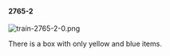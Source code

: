 #### 2765-2
![train-2765-2-0.png](https://github.com/lil-lab/nlvr/raw/master/nlvr/train/images/56/train-2765-2-0.png "train-2765-2-0.png")

There is a box with only yellow and blue items.